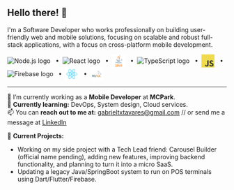 ## Hello there! 👋

I'm a Software Developer who works professionally on building user-friendly web and mobile solutions, focusing on scalable and robust full-stack applications, with a focus on cross-platform mobile development.

<p align="left">
  <img src="https://avatars.githubusercontent.com/u/14101776?s=200&v=4" alt="Node.js logo" width="30" height="30" style="vertical-align:middle; margin-right:4px;"/> &nbsp;•&nbsp;
  <img src="https://avatars.githubusercontent.com/u/1609975?s=200&v=4" alt="React logo" width="30" height="30" style="vertical-align:middle; margin-right:4px;"/> &nbsp;•&nbsp;
  <img src="https://raw.githubusercontent.com/github/explore/5b3600551e122a3277c2c5368af2ad5725ffa9a1/topics/java/java.png" alt="Java logo" width="30" height="30" style="vertical-align:middle; margin-right:4px;"/> &nbsp;•&nbsp;
  <img src="https://camo.githubusercontent.com/8e37776eac7b6062b9510ebad17f189d09ea9409c29b602006bc7e0427260ba0/68747470733a2f2f63646e2e69636f6e73636f75742e636f6d2f69636f6e2f667265652f706e672d3531322f747970657363726970742d313137343936352e706e67" alt="TypeScript logo" width="30" height="30" style="vertical-align:middle; margin-right:4px;"/> &nbsp;•&nbsp;
  <img src="https://raw.githubusercontent.com/github/explore/80688e429a7d4ef2fca1e82350fe8e3517d3494d/topics/javascript/javascript.png" alt="JavaScript logo" width="30" height="30" style="vertical-align:middle; margin-right:4px;"/> &nbsp;•&nbsp;
  <img src="https://avatars.githubusercontent.com/u/9950313?s=200&v=4" alt="Firebase logo" width="30" height="30" style="vertical-align:middle; margin-right:4px;"/> &nbsp;•&nbsp;
  <img src="https://raw.githubusercontent.com/github/explore/80688e429a7d4ef2fca1e82350fe8e3517d3494d/topics/react/react.png" alt="React Native logo" width="30" height="30" style="vertical-align:middle; margin-right:4px;"/> &nbsp;•&nbsp;
  <img src="https://raw.githubusercontent.com/github/explore/80688e429a7d4ef2fca1e82350fe8e3517d3494d/topics/mysql/mysql.png" alt="MySQL logo" width="30" height="30" style="vertical-align:middle; margin-right:4px;"/>
</p>

---

🔭 I’m currently working as a **Mobile Developer** at **MCPark**.\
🌱 **Currently learning:** DevOps, System design, Cloud services.\
📫 You can **reach out to me at:** [gabrieltxtavares@gmail.com](mailto:gabrieltxtavares@gmail.com) // or send me a message at [LinkedIn](https://www.linkedin.com/in/gabrielttavares/)

🚀 **Current Projects:**

- Working on my side project with a Tech Lead friend: Carousel Builder (official name pending), adding new features, improving backend functionality, and planning to turn it into a micro SaaS.
- Updating a legacy Java/SpringBoot system to run on POS terminals using Dart/Flutter/Firebase.
